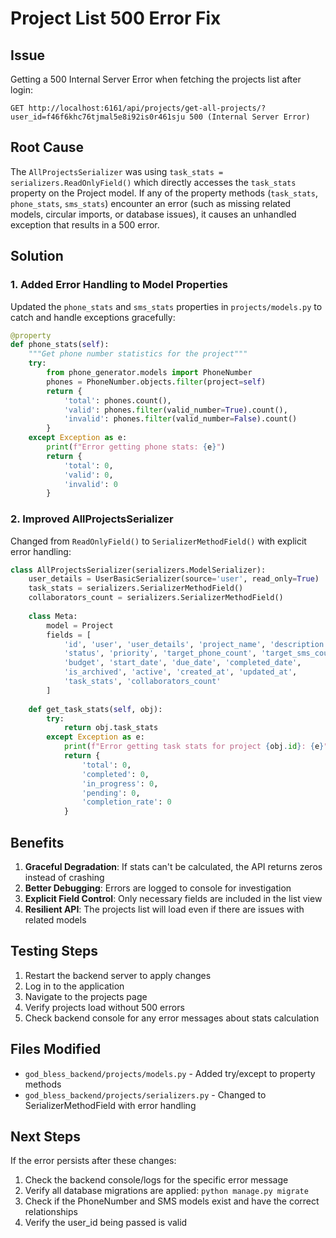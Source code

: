 # Project List 500 Error Fix

## Issue
Getting a 500 Internal Server Error when fetching the projects list after login:
```
GET http://localhost:6161/api/projects/get-all-projects/?user_id=f46f6khc76tjmal5e8i92is0r461sju 500 (Internal Server Error)
```

## Root Cause
The `AllProjectsSerializer` was using `task_stats = serializers.ReadOnlyField()` which directly accesses the `task_stats` property on the Project model. If any of the property methods (`task_stats`, `phone_stats`, `sms_stats`) encounter an error (such as missing related models, circular imports, or database issues), it causes an unhandled exception that results in a 500 error.

## Solution

### 1. Added Error Handling to Model Properties
Updated the `phone_stats` and `sms_stats` properties in `projects/models.py` to catch and handle exceptions gracefully:

```python
@property
def phone_stats(self):
    """Get phone number statistics for the project"""
    try:
        from phone_generator.models import PhoneNumber
        phones = PhoneNumber.objects.filter(project=self)
        return {
            'total': phones.count(),
            'valid': phones.filter(valid_number=True).count(),
            'invalid': phones.filter(valid_number=False).count()
        }
    except Exception as e:
        print(f"Error getting phone stats: {e}")
        return {
            'total': 0,
            'valid': 0,
            'invalid': 0
        }
```

### 2. Improved AllProjectsSerializer
Changed from `ReadOnlyField()` to `SerializerMethodField()` with explicit error handling:

```python
class AllProjectsSerializer(serializers.ModelSerializer):
    user_details = UserBasicSerializer(source='user', read_only=True)
    task_stats = serializers.SerializerMethodField()
    collaborators_count = serializers.SerializerMethodField()
    
    class Meta:
        model = Project
        fields = [
            'id', 'user', 'user_details', 'project_name', 'description', 
            'status', 'priority', 'target_phone_count', 'target_sms_count',
            'budget', 'start_date', 'due_date', 'completed_date',
            'is_archived', 'active', 'created_at', 'updated_at',
            'task_stats', 'collaborators_count'
        ]
        
    def get_task_stats(self, obj):
        try:
            return obj.task_stats
        except Exception as e:
            print(f"Error getting task stats for project {obj.id}: {e}")
            return {
                'total': 0,
                'completed': 0,
                'in_progress': 0,
                'pending': 0,
                'completion_rate': 0
            }
```

## Benefits

1. **Graceful Degradation**: If stats can't be calculated, the API returns zeros instead of crashing
2. **Better Debugging**: Errors are logged to console for investigation
3. **Explicit Field Control**: Only necessary fields are included in the list view
4. **Resilient API**: The projects list will load even if there are issues with related models

## Testing Steps

1. Restart the backend server to apply changes
2. Log in to the application
3. Navigate to the projects page
4. Verify projects load without 500 errors
5. Check backend console for any error messages about stats calculation

## Files Modified

- `god_bless_backend/projects/models.py` - Added try/except to property methods
- `god_bless_backend/projects/serializers.py` - Changed to SerializerMethodField with error handling

## Next Steps

If the error persists after these changes:
1. Check the backend console/logs for the specific error message
2. Verify all database migrations are applied: `python manage.py migrate`
3. Check if the PhoneNumber and SMS models exist and have the correct relationships
4. Verify the user_id being passed is valid
